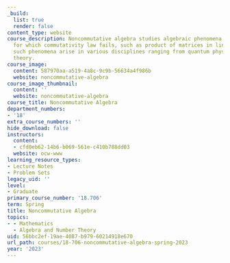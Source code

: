 ```yaml
---
_build:
  list: true
  render: false
content_type: website
course_description: Noncommutative algebra studies algebraic phenomena involving multiplication
  for which commutativity law fails, such as product of matrices in linear algebra;
  such phenomena arise in various disciplines ranging from quantum physics to number
  theory.
course_image:
  content: 587970aa-a519-4a8c-9c9b-56634a4f986b
  website: noncommutative-algebra
course_image_thumbnail:
  content: ''
  website: noncommutative-algebra
course_title: Noncommutative Algebra
department_numbers:
- '18'
extra_course_numbers: ''
hide_download: false
instructors:
  content:
  - cfd0eb62-14b6-b069-561e-c410b788dd03
  website: ocw-www
learning_resource_types:
- Lecture Notes
- Problem Sets
legacy_uid: ''
level:
- Graduate
primary_course_number: '18.706'
term: Spring
title: Noncommutative Algebra
topics:
- - Mathematics
  - Algebra and Number Theory
uid: 56bbc2ef-19ae-4087-b979-60214918e670
url_path: courses/18-706-noncommutative-algebra-spring-2023
year: '2023'
---
```

